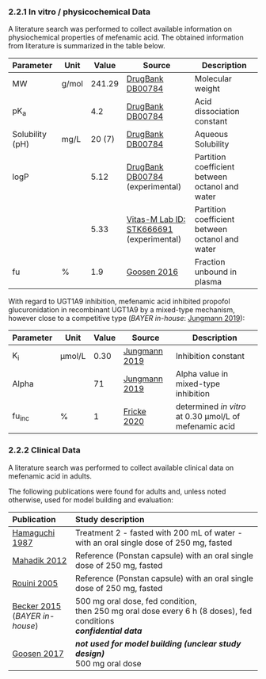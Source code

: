 ### 2.2.1 In vitro / physicochemical Data

A literature search was performed to collect available information on physiochemical properties of mefenamic acid. The obtained information from literature is summarized in the table below. 

| **Parameter**   | **Unit** | **Value** | Source                                                       | **Description**                                 |
| :-------------- | -------- | --------- | ------------------------------------------------------------ | ----------------------------------------------- |
| MW              | g/mol    | 241.29    | [DrugBank DB00784](#5-references)                           | Molecular weight                                |
| pK<sub>a</sub>  |          | 4.2       | [DrugBank DB00784](#5-references)                           | Acid dissociation constant                      |
| Solubility (pH) | mg/L     | 20 (7)    | [DrugBank DB00784](#5-references)                           | Aqueous Solubility                              |
| logP            |          | 5.12      | [DrugBank DB00784](#5-references)<br />(experimental)       | Partition coefficient between octanol and water |
|                 |          | 5.33      | [Vitas-M Lab ID: STK666691](#5-references)<br />(experimental) | Partition coefficient between octanol and water |
| fu              | %        | 1.9       | [Goosen 2016](#5-references)                                 | Fraction unbound in plasma                      |

With regard to UGT1A9 inhibition, mefenamic acid inhibited propofol glucuronidation in recombinant UGT1A9 by a mixed-type mechanism, however close to a competitive type (*BAYER in-house*: [Jungmann 2019](#5-references)):

| **Parameter**    | **Unit** | **Value** | Source                          | **Description**                      |
| :--------------- | -------- | --------- | ------------------------------- | ------------------------------------ |
| K<sub>i</sub>    | µmol/L   | 0.30      | [Jungmann 2019](#5-references) | Inhibition constant                  |
| Alpha            |          | 71        | [Jungmann 2019](#5-references) | Alpha value in mixed-type inhibition |
| fu<sub>inc</sub> | %        | 1         | [Fricke 2020](#5-references)   | determined *in vitro* at 0.30 µmol/L of mefenamic acid |

### 2.2.2 Clinical Data

A literature search was performed to collect available clinical data on mefenamic acid in adults. 

The following publications were found for adults and, unless noted otherwise, used for model building and evaluation:

| Publication                                           | Study description                                            |
| :---------------------------------------------------- | :----------------------------------------------------------- |
| [Hamaguchi 1987](#5-references)                       | Treatment 2 - fasted with 200 mL of water - with an oral single dose of 250 mg, fasted |
| [Mahadik 2012](#5-references)                         | Reference (Ponstan capsule)  with an oral single dose of 250 mg, fasted |
| [Rouini 2005](#5-references)                          | Reference (Ponstan capsule) with an oral single dose of 250 mg, fasted |
| [Becker 2015](#5-references) <br />(*BAYER in-house*) | 500 mg oral dose, fed condition,<br />then 250 mg oral dose every 6 h (8 doses), fed conditions<br />***confidential data*** |
| [Goosen 2017](#5-references)                          | ***not used for model building (unclear study design)***<br />500 mg oral dose |

